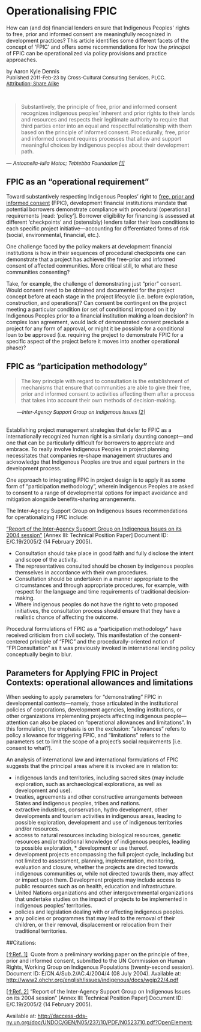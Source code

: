 # Operationalising FPIC

How can (and do) financial lenders ensure that Indigenous Peoples' rights to free, prior and informed consent are meaningfully recognized in development practices? This article identifies some different facets of the concept of 'FPIC' and offers some recommendations for how the *principal* of FPIC can be operationalized via policy provisions and practice approaches.

by Aaron Kyle Dennis<br />
<span style="font-size:small;">Published 2011-Feb-23 by Cross-Cultural Consulting Services, PLCC.</span><br />
<span style="font-size:small;">[Attribution; Share Alike](http://creativecommons.org/licenses/by-sa/3.0/us/)</span>

<p>&nbsp;</p>

<a id="Motoc,Tebtebba"></a>
<blockquote>
Substantively, the principle of free, prior and informed consent recognizes indigenous peoples’ inherent and prior rights to their lands and resources and respects their legitimate authority to require that third parties enter into an equal and respectful relationship with them based on the principle of informed consent. Procedurally, free, prior and informed consent requires processes that allow and support meaningful choices by indigenous peoples about their development path.
</blockquote>

&mdash; <cite><span style="font-size:small;">Antoanella-Iulia Motoc; Tebtebba Foundation <a href="#ref,Motoc,Tebtebba">[1]</a></span></cite>


## FPIC as an “operational requirement”

Toward substantively respecting Indigenous Peoples’ right to [free, prior and informed consent](/defining-fpic) (FPIC), development financial institutions mandate that potential borrowers demonstrate compliance with procedural (operational) requirements [read: ‘policy’]. Borrower eligibility for financing is assessed at different ‘checkpoints’ and (ostensibly) lenders tailor their loan conditions to each specific project initiative—accounting for differentiated forms of risk (social, environmental, financial, etc.).

One challenge faced by the policy makers at development financial institutions is how in their sequences of procedural checkpoints one can demonstrate that a project has achieved the free-prior and informed consent of affected communities. More critical still, to what are these communities consenting?

Take, for example, the challenge of demonstrating just “prior” consent. Would consent need to be obtained and documented for the project concept before at each stage in the project lifecycle (i.e. before exploration, construction, and operations)? Can consent be contingent on the project meeting a particular condition (or set of conditions) imposed on it by Indigenous Peoples prior to a financial institution making a loan decision? In complex loan agreement, would lack of demonstrated consent preclude a project for any form of approval, or might it be possible for a conditional loan to be approved (i.e. requiring the project to demonstrate FPIC for a specific aspect of the project before it moves into another operational phase)?


## FPIC as “participation methodology”

<a id="Support_Group"></a><blockquote>The key principle with regard to consultation is the establishment of mechanisms that ensure that communities are able to give their free, prior and informed consent to activities affecting them after a process that takes into account their own methods of decision-making.</blockquote>
<div style="margin-left: 2em;">
&mdash;<cite><span style="font-size:small;">Inter-Agency Support Group on Indigenous Issues <a href="#ref,Support_Group">[2]</a>
</span></cite></span>
</div>
<br />

Establishing project management strategies that defer to FPIC as a internationally recognized human right is a similarly daunting concept—and one that can be particularly difficult for borrowers to appreciate and embrace. To really involve Indigenous Peoples in project planning necessitates that companies re-shape management structures and acknowledge that Indigenous Peoples are true and equal partners in the development process.

One approach to integrating FPIC in project design is to apply it as some form of “participation methodology”, wherein Indigenous Peoples are asked to consent to a range of developmental options for impact avoidance and mitigation alongside benefits-sharing arrangements.

The Inter-Agency Support Group on Indigenous Issues recommendations for operationalizing FPIC include:

[“Report of the Inter-Agency Support Group on Indigenous Issues on its 2004 session”](http://daccess-dds-ny.un.org/doc/UNDOC/GEN/N05/237/10/PDF/N0523710.pdf?OpenElement) [Annex III: Technical Position Paper] Document ID: E/C.19/2005/2 (14 February 2005).

* Consultation should take place in good faith and fully disclose the intent and scope of the activity.
* The representatives consulted should be chosen by indigenous peoples themselves in accordance with their own procedures.
* Consultation should be undertaken in a manner appropriate to the circumstances and through appropriate procedures, for example, with respect for the language and time requirements of traditional decision-making.
* Where indigenous peoples do not have the right to veto proposed initiatives, the consultation process should ensure that they have a realistic chance of affecting the outcome.

Procedural formulations of FPIC as a “participation methodology” have received criticism from civil society. This manifestation of the consent-centered principle of “FPIC” and the procedurally-oriented notion of “FPIConsultation” as it was previously invoked in international lending policy conceptually begin to blur.


## Parameters for Applying FPIC in Project Contexts: operational allowances and limitations

When seeking to apply parameters for “demonstrating” FPIC in developmental contexts—namely, those articulated in the institutional policies of corporations, development agencies, lending institutions, or other organizations implementing projects affecting indigenous people—attention can also be placed on “operational allowances and limitations”. In this formulation, the emphasis is on the exclusion: “allowances” refers to policy allowance for triggering FPIC, and “limitations” refers to the parameters set to limit the scope of a project’s social requirements [i.e. consent to what?].

An analysis of international law and international formulations of FPIC suggests that the principal areas where it is invoked are in relation to:

* indigenous lands and territories, including sacred sites (may include exploration, such as archaeological explorations, as well as development and use).
* treaties, agreements and other constructive arrangements between States and indigenous peoples, tribes and nations.
* extractive industries, conservation, hydro development, other developments and tourism activities in indigenous areas, leading to possible exploration, development and use of indigenous territories and/or resources.
* access to natural resources including biological resources, genetic resources and/or traditional knowledge of indigenous peoples, leading to possible exploration, * development or use thereof.
* development projects encompassing the full project cycle, including but not limited to assessment, planning, implementation, monitoring, evaluation and closure, whether the projects are directed towards indigenous communities or, while not directed towards them, may affect or impact upon them. Development projects may include access to public resources such as on health, education and infrastructure.
* United Nations organizations and other intergovernmental organizations that undertake studies on the impact of projects to be implemented in indigenous peoples’ territories.
* policies and legislation dealing with or affecting indigenous peoples.
* any policies or programmes that may lead to the removal of their children, or their removal, displacement or relocation from their traditional territories.
 

##Citations:
 
<a href="#Motoc,Tebtebba">[↑Ref. 1]</a><a id="ref,Motoc,Tebtebba">&nbsp;</a> Quote from a preliminary working paper on the principle of free, prior and informed consent, submitted to the UN Commission on Human Rights, Working Group on Indigenous Populations (twenty-second session). Document ID: E/CN.4/Sub.2/AC.4/2004/4 (08 July 2004).
Available at: http://www2.ohchr.org/english/issues/indigenous/docs/wgip22/4.pdf

 
<a href="#Support_Group">[↑Ref. 2]</a><a id="ref,Support_Group">&nbsp;</a>“Report of the Inter-Agency Support Group on Indigenous Issues on its 2004 session” [Annex III: Technical Position Paper] Document ID: E/C.19/2005/2 (14 February 2005).

Available at: http://daccess-dds-ny.un.org/doc/UNDOC/GEN/N05/237/10/PDF/N0523710.pdf?OpenElement;
